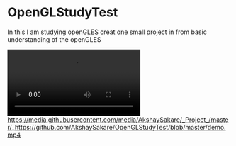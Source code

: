 # OpenGLStudyTest
In this I am studying openGLES creat one small project in from basic understanding of the openGLES

![Alt text](https://github.com/AkshaySakare/OpenGLStudyTest/blob/master/demo.mp4?raw=true)
https://media.githubusercontent.com/media/AkshaySakare/_Project_/master/_https://github.com/AkshaySakare/OpenGLStudyTest/blob/master/demo.mp4
